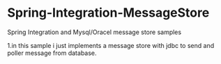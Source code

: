 Spring-Integration-MessageStore
==========================

Spring Integration and Mysql/Oracel message store samples

1.in this sample i just implements a message store with jdbc to send and poller message from database.
